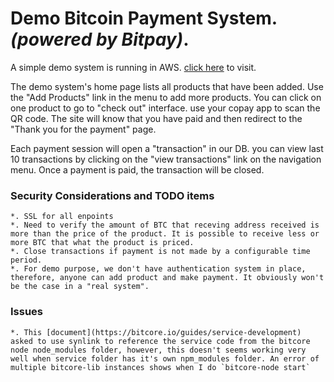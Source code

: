 Demo Bitcoin Payment System. *(powered by Bitpay)*.
===

A simple demo system is running in AWS. [click here](http://bitpaydemo.sinonovatechnology.com:3001/demoservice) to visit.

The demo system's home page lists all products that have been added. Use the "Add Products" link in the menu to add more products. You can click on one product to go to "check out" interface. use your copay app to scan the QR code. The site will know that you have paid and then redirect to the "Thank you for the payment" page.

Each payment session will open a "transaction" in our DB. you can view last 10 transactions by clicking on the "view transactions" link on the navigation menu. Once a payment is paid, the transaction will be closed. 

### Security Considerations and TODO items
	*. SSL for all enpoints
	*. Need to verify the amount of BTC that receving address received is more than the price of the product. It is possible to receive less or more BTC that what the product is priced.
	*. Close transactions if payment is not made by a configurable time period.
	*. For demo purpose, we don't have authentication system in place, therefore, anyone can add product and make payment. It obviously won't be the case in a "real system".

### Issues
	*. This [document](https://bitcore.io/guides/service-development) asked to use synlink to reference the service code from the bitcore node node_modules folder, however, this doesn't seems working very well when service folder has it's own npm_modules folder. An error of multiple bitcore-lib instances shows when I do `bitcore-node start`